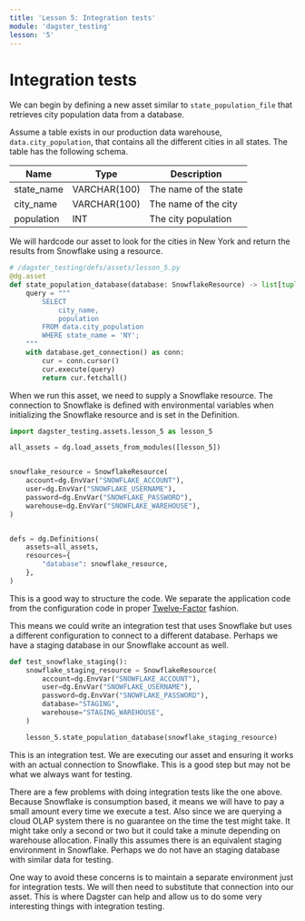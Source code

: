 ```yaml
---
title: 'Lesson 5: Integration tests'
module: 'dagster_testing'
lesson: '5'
---
```


# Integration tests

We can begin by defining a new asset similar to `state_population_file` that retrieves city population data from a database.

Assume a table exists in our production data warehouse, `data.city_population`, that contains all the different cities in all states. The table has the following schema.

| Name | Type | Description |
| --- | --- | --- |
| state_name | VARCHAR(100) | The name of the state |
| city_name | VARCHAR(100) | The name of the city |
| population | INT | The city population |

We will hardcode our asset to look for the cities in New York and return the results from Snowflake using a resource.

```python
# /dagster_testing/defs/assets/lesson_5.py
@dg.asset
def state_population_database(database: SnowflakeResource) -> list[tuple]:
    query = """
        SELECT
            city_name,
            population
        FROM data.city_population
        WHERE state_name = 'NY';
    """
    with database.get_connection() as conn:
        cur = conn.cursor()
        cur.execute(query)
        return cur.fetchall()
```

When we run this asset, we need to supply a Snowflake resource. The connection to Snowflake is defined with environmental variables when initializing the Snowflake resource and is set in the Definition.

```python
import dagster_testing.assets.lesson_5 as lesson_5

all_assets = dg.load_assets_from_modules([lesson_5])


snowflake_resource = SnowflakeResource(
    account=dg.EnvVar("SNOWFLAKE_ACCOUNT"),
    user=dg.EnvVar("SNOWFLAKE_USERNAME"),
    password=dg.EnvVar("SNOWFLAKE_PASSWORD"),
    warehouse=dg.EnvVar("SNOWFLAKE_WAREHOUSE"),
)


defs = dg.Definitions(
    assets=all_assets,
    resources={
        "database": snowflake_resource,
    },
)
```

This is a good way to structure the code. We separate the application code from the configuration code in proper [Twelve-Factor](https://12factor.net/) fashion.

This means we could write an integration test that uses Snowflake but uses a different configuration to connect to a different database. Perhaps we have a staging database in our Snowflake account as well.

```python
def test_snowflake_staging():
    snowflake_staging_resource = SnowflakeResource(
        account=dg.EnvVar("SNOWFLAKE_ACCOUNT"),
        user=dg.EnvVar("SNOWFLAKE_USERNAME"),
        password=dg.EnvVar("SNOWFLAKE_PASSWORD"),
        database="STAGING",
        warehouse="STAGING_WAREHOUSE",
    )

    lesson_5.state_population_database(snowflake_staging_resource)
```

This is an integration test. We are executing our asset and ensuring it works with an actual connection to Snowflake. This is a good step but may not be what we always want for testing.

There are a few problems with doing integration tests like the one above. Because Snowflake is consumption based, it means we will have to pay a small amount every time we execute a test. Also since we are querying a cloud OLAP system there is no guarantee on the time the test might take. It might take only a second or two but it could take a minute depending on warehouse allocation. Finally this assumes there is an equivalent staging environment in Snowflake. Perhaps we do not have an staging database with similar data for testing.

One way to avoid these concerns is to maintain a separate environment just for integration tests. We will then need to substitute that connection into our asset. This is where Dagster can help and allow us to do some very interesting things with integration testing.
